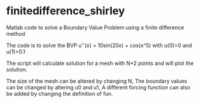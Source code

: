 # finitedifference_shirley
Matlab code to solve a Boundary Value Problem using a finite difference method

The code is  to solve the BVP u''(x) = 10sin(20x) + cos(x^5) with u(0)=0 and 
u(1)=0.1

The script will calculate solution for a mesh with N+2 points and will plot
the solution.

The size of the mesh can be altered by changing N,
The boundary values can be changed by altering u0 and u1,
A different forcing function can also be added by changing the definition of fun.

